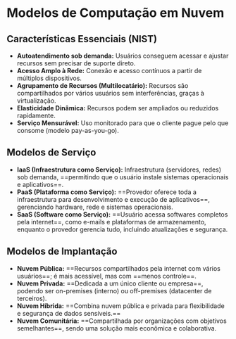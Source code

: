 # **Modelos de Computação em Nuvem**

## Características Essenciais (NIST)

- **Autoatendimento sob demanda:** Usuários conseguem acessar e ajustar recursos sem precisar de suporte direto.
- **Acesso Amplo à Rede:** Conexão e acesso contínuos a partir de múltiplos dispositivos.
- **Agrupamento de Recursos (Multilocatário):** Recursos são compartilhados por vários usuários sem interferências, graças à virtualização.
- **Elasticidade Dinâmica:** Recursos podem ser ampliados ou reduzidos rapidamente.
- **Serviço Mensurável:** Uso monitorado para que o cliente pague pelo que consome (modelo pay-as-you-go).

## Modelos de Serviço

- **IaaS (Infraestrutura como Serviço):** Infraestrutura (servidores, redes) sob demanda, ==permitindo que o usuário instale sistemas operacionais e aplicativos==.
- **PaaS (Plataforma como Serviço):** ==Provedor oferece toda a infraestrutura para desenvolvimento e execução de aplicativos==, gerenciando hardware, rede e sistemas operacionais.
- **SaaS (Software como Serviço):** ==Usuário acessa softwares completos pela internet==, como e-mails e plataformas de armazenamento, enquanto o provedor gerencia tudo, incluindo atualizações e segurança.

## Modelos de Implantação

- **Nuvem Pública:** ==Recursos compartilhados pela internet com vários usuários==; é mais acessível, mas com ==menos controle==.
- **Nuvem Privada:** ==Dedicada a um único cliente ou empresa==, podendo ser on-premises (interno) ou off-premises (datacenter de terceiros).
- **Nuvem Híbrida:** ==Combina nuvem pública e privada para flexibilidade e segurança de dados sensíveis.==
- **Nuvem Comunitária:** ==Compartilhada por organizações com objetivos semelhantes==, sendo uma solução mais econômica e colaborativa.